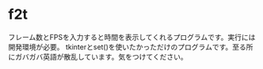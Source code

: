 # f2t
フレーム数とFPSを入力すると時間を表示してくれるプログラムです。実行には開発環境が必要。
tkinterとset()を使いたかっただけのプログラムです。至る所にガバガバ英語が散乱しています。気をつけてください。
